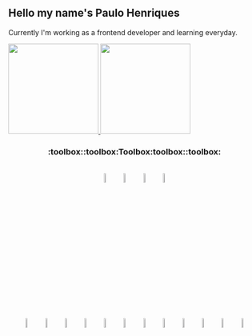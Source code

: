 <div>
  <h2>Hello my name's Paulo Henriques</h2>

   <p>Currently I'm working as a frontend developer and learning everyday.</p>



  <a href="https://github.com/sqirum">
  <img height="180em" src="https://github-readme-stats.vercel.app/api?username=sqirum&show_icons=true&theme=dracula&include_all_commits=true&count_private=true" style="text-decoration:none;">
  <img height="180em" src="https://github-readme-stats.vercel.app/api/top-langs/?username=sqirum&layout=compact&langs_count=7&theme=dracula" style="text-decoration:none;">
  </a>
</div>



<h3 align="center">:toolbox::toolbox:Toolbox:toolbox::toolbox:</h3>
<br>
<div align="center">
<img src="https://cdn.jsdelivr.net/gh/devicons/devicon/icons/html5/html5-original-wordmark.svg" width="7%" style="display:inline-block;" align="center"/>
<img src="https://cdn.jsdelivr.net/gh/devicons/devicon/icons/css3/css3-original-wordmark.svg" width="7%" style="display:inline-block;" align="center"/>
<img src="https://cdn.jsdelivr.net/gh/devicons/devicon/icons/javascript/javascript-original.svg" width="7%" style="display:inline-block;" align="center"/>
<img src="https://cdn.jsdelivr.net/gh/devicons/devicon/icons/typescript/typescript-original.svg" width="7%" style="display:inline-block;" align="center"/>
</div>
<br>
<div align="center"">
<img src="https://cdn.jsdelivr.net/gh/devicons/devicon/icons/git/git-original-wordmark.svg" width="7%" style="display:inline-block;" align="center"/>
<img src="https://cdn.jsdelivr.net/gh/devicons/devicon/icons/bootstrap/bootstrap-plain-wordmark.svg" width="7%" style="display:inline-block;" align="center"/>
<img src="https://cdn.jsdelivr.net/gh/devicons/devicon/icons/sass/sass-original.svg" width="7%" style="display:inline-block;" align="center"/>
<img src="https://cdn.jsdelivr.net/gh/devicons/devicon/icons/jquery/jquery-original-wordmark.svg" width="7%" style="display:inline-block;" align="center"/>
<img src="https://cdn.jsdelivr.net/gh/devicons/devicon/icons/wordpress/wordpress-original.svg" width="7%" style="display:inline-block;" align="center"/>
<img src="https://cdn.jsdelivr.net/gh/devicons/devicon/icons/gulp/gulp-plain.svg" width="7%" style="display:inline-block;" align="center" />
<img src="https://cdn.jsdelivr.net/gh/devicons/devicon/icons/docker/docker-original-wordmark.svg" width="7%" style="display:inline-block;" align="center"/>
<img src="https://cdn.jsdelivr.net/gh/devicons/devicon/icons/nodejs/nodejs-original-wordmark.svg" width="7%" style="display:inline-block;" align="center"/>
<img src="https://cdn.jsdelivr.net/gh/devicons/devicon/icons/bitbucket/bitbucket-original-wordmark.svg" width="7%" style="display:inline-block;" align="center"/>
<img src="https://cdn.jsdelivr.net/gh/devicons/devicon/icons/xd/xd-line.svg" width="7%" style="display:inline-block;" align="center"/>                                <img src="https://cdn.jsdelivr.net/gh/devicons/devicon/icons/photoshop/photoshop-line.svg" width="7%" style="display:inline-block;" align="center" />
<img src="https://cdn.jsdelivr.net/gh/devicons/devicon/icons/sketch/sketch-original.svg" width="7%" style="display:inline-block;" align="center"/>

</div>

<a href="https://www.linkedin.com/in/paulo-lucas-henriques/"></a>
